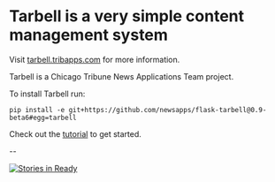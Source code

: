 # Tarbell is a very simple content management system

Visit [tarbell.tribapps.com](http://tarbell.tribapps.com) for more information.

Tarbell is a Chicago Tribune News Applications Team project.

To install Tarbell run:

    pip install -e git+https://github.com/newsapps/flask-tarbell@0.9-beta6#egg=tarbell

Check out the [tutorial](http://tarbell.readthedocs.org/en/0.9-beta6/tutorial.html) to get started.

--

[![Stories in Ready](https://badge.waffle.io/newsapps/flask-tarbell.png?label=ready&title=Ready)](http://waffle.io/newsapps/flask-tarbell)
